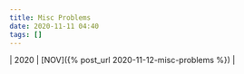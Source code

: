 ```yaml
---
title: Misc Problems
date: 2020-11-11 04:40
tags: []
---
```


| 2020 | [NOV]({% post_url 2020-11-12-misc-problems %}) |
